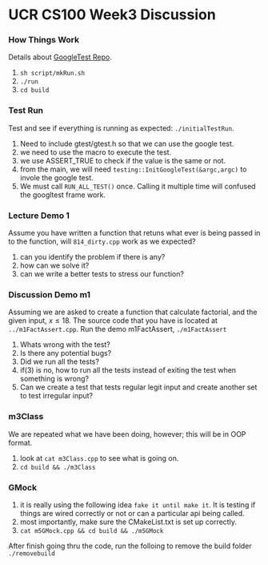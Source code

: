 # UCR CS100 Week3 Discussion

### How Things Work

Details about [GoogleTest Repo](https://github.com/google/googletest).

1. ```sh script/mkRun.sh```
2. ```./run```
3. ```cd build```

### Test Run
Test and see if everything is running as expected: ```./initialTestRun```.
1. Need to include gtest/gtest.h so that we can use the google test.
2. we need to use the macro to execute the  test.
3. we use ASSERT_TRUE to check if the value is the same or not.
4. from the main, we will need ```testing::InitGoogleTest(&argc,argc)``` to invole the google test. 
5. We must call ```RUN_ALL_TEST()``` once. Calling it multiple time will confused the googltest frame work. 

### Lecture Demo 1
Assume you have written a function that retuns what ever is being passed in to the function, will
```814_dirty.cpp``` work as we expected?

1. can you identify the problem if there is any?
2. how can we solve it? 
3. can we write a better tests to stress our function?

### Discussion Demo m1
Assuming we are asked to create a function that calculate factorial, and the given input, $x\leq18$. 
The source code that you have is located at ```../m1FactAssert.cpp```. 
Run the demo m1FactAssert, ```./m1FactAssert```
1. Whats wrong with the test?
2. Is there any potential bugs?
3. Did we run all the tests?
4. if(3) is no, how to run all the tests instead of exiting the test when something is wrong?
5. Can we create a test that tests regular legit input and create another set to test irregular input?

### m3Class
We are repeated what we have been doing, however; this will be in OOP format.
1. look at ```cat m3Class.cpp``` to see what is going on.
2. ```cd build && ./m3Class```

### GMock
1. it is really using the following idea ```fake it until make it```. It is testing if things are
wired correctly or not or can a particular api being called. 
2. most importantly, make sure the CMakeList.txt is set up correctly. 
3. ```cat m5GMock.cpp && cd build && ./m5GMock```

After finish going thru the code, run the folloing to remove the build folder ```./removebuild```

